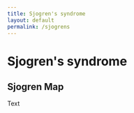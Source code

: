 ```yaml
---
title: Sjogren's syndrome
layout: default
permalink: /sjogrens
---
```


# Sjogren's syndrome
## Sjogren Map

Text
